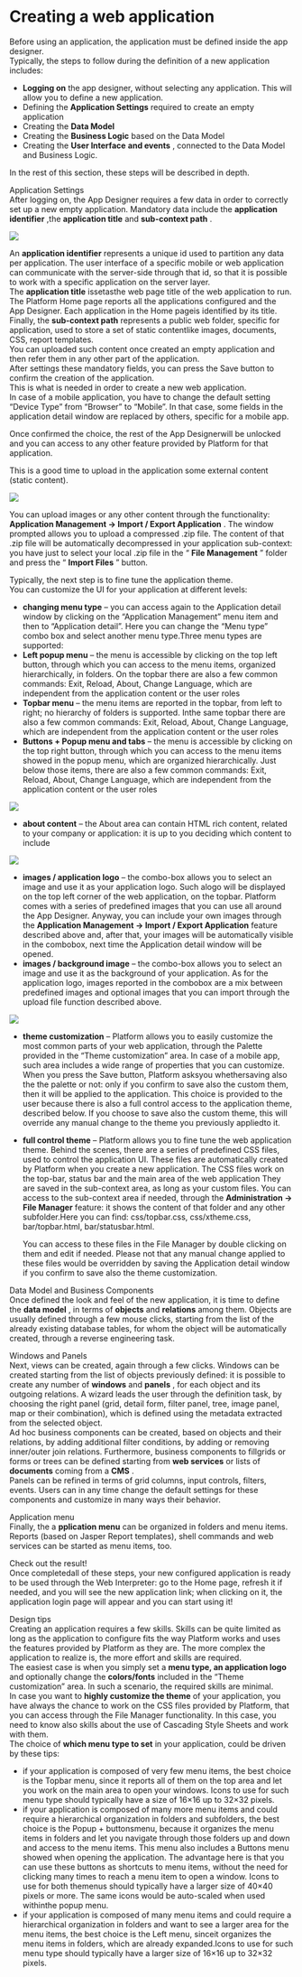 # Creating a web application

Before using an application, the application must be defined inside the app designer.  
Typically, the steps to follow during the definition of a new application includes:

* **Logging on**  the app designer, without selecting any application. This will allow you to define a new application.
* Defining the  **Application Settings**  required to create an empty application
* Creating the  **Data Model** 
* Creating the **Business Logic** based on the Data Model
* Creating the **User Interface**  **and events** , connected to the Data Model and Business Logic.

In the rest of this section, these steps will be described in depth.

Application Settings  
After logging on, the App Designer requires a few data in order to correctly set up a new empty application. Mandatory data include the **application identifier** ,the **application title** and **sub-context path** .

![](http://4wsplatform.org/wp-content/uploads/2016/11/Schermata-2016-11-04-alle-15.23.27.png)

An **application identifier** represents a unique id used to partition any data per application. The user interface of a specific mobile or web application can communicate with the server-side through that id, so that it is possible to work with a specific application on the server layer.  
The **application title** issetasthe web page title of the web application to run. The Platform Home page reports all the applications configured and the App Designer. Each application in the Home pageis identified by its title.  
Finally, the  **sub-context path** represents a public web folder, specific for application, used to store a set of static contentlike images, documents, CSS, report templates.  
You can uploaded such content once created an empty application and then refer them in any other part of the application.  
After settings these mandatory fields, you can press the Save button to confirm the creation of the application.  
This is what is needed in order to create a new web application.  
In case of a mobile application, you have to change the default setting “Device Type” from “Browser” to “Mobile”. In that case, some fields in the application detail window are replaced by others, specific for a mobile app.

Once confirmed the choice, the rest of the App Designerwill be unlocked and you can access to any other feature provided by Platform for that application.

This is a good time to upload in the application some external content \(static content\).

![](http://4wsplatform.org/wp-content/uploads/2016/11/Schermata-2016-11-04-alle-15.16.11.png)

You can upload images or any other content through the functionality: **Application Management -&gt; Import / Export Application** . The window prompted allows you to upload a compressed .zip file. The content of that .zip file will be automatically decompressed in your application sub-context: you have just to select your local .zip file in the “ **File Management** ” folder and press the “ **Import Files** ” button.

Typically, the next step is to fine tune the application theme.  
You can customize the UI for your application at different levels:

* **changing menu type** – you can access again to the Application detail window by clicking on the “Application Management” menu item and then to “Application detail”. Here you can change the “Menu type” combo box and select another menu type.Three menu types are supported:
* **Left popup menu** – the menu is accessible by clicking on the top left button, through which you can access to the menu items, organized hierarchically, in folders. On the topbar there are also a few common commands: Exit, Reload, About, Change Language, which are independent from the application content or the user roles
* **Topbar menu** – the menu items are reported in the topbar, from left to right; no hierarchy of folders is supported. Inthe same topbar there are also a few common commands: Exit, Reload, About, Change Language, which are independent from the application content or the user roles
* **Buttons + Popup menu and tabs**  – the menu is accessible by clicking on the top right button, through which you can access to the menu items showed in the popup menu, which are organized hierarchically. Just below those items, there are also a few common commands: Exit, Reload, About, Change Language, which are independent from the application content or the user roles

![](http://4wsplatform.org/wp-content/uploads/2016/11/Schermata-2016-11-04-alle-15.15.34.png)

* **about content**  – the About area can contain HTML rich content, related to your company or application: it is up to you deciding which content to include

![](http://4wsplatform.org/wp-content/uploads/2016/11/Schermata-2016-11-04-alle-15.15.46.png)

* **images / application logo**  – the combo-box allows you to select an image and use it as your application logo. Such alogo will be displayed on the top left corner of the web application, on the topbar. Platform comes with a series of predefined images that you can use all around the App Designer. Anyway, you can include your own images through the **Application Management -&gt; Import / Export Application** feature described above and, after that, your images will be automatically visible in the combobox, next time the Application detail window will be opened.
* **images / background image**  – the combo-box allows you to select an image and use it as the background of your application. As for the application logo, images reported in the combobox are a mix between predefined images and optional images that you can import through the upload file function described above.

![](http://4wsplatform.org/wp-content/uploads/2016/11/Schermata-2016-11-04-alle-15.15.58.png)

* **theme customization**  – Platform allows you to easily customize the most common parts of your web application, through the Palette provided in the “Theme customization” area. In case of a mobile app, such area includes a wide range of properties that you can customize. When you press the Save button, Platform asksyou whethersaving also the the palette or not: only if you confirm to save also the custom them, then it will be applied to the application. This choice is provided to the user because there is also a full control access to the application theme, described below. If you choose to save also the custom theme, this will override any manual change to the theme you previously appliedto it.
* **full control theme**  – Platform allows you to fine tune the web application theme. Behind the scenes, there are a series of predefined CSS files, used to control the application UI. These files are automatically created by Platform when you create a new application. The CSS files work on the top-bar, status bar and the main area of the web application They are saved in the sub-context area, as long as your custom files. You can access to the sub-context area if needed, through the  **Administration -&gt; File Manager**  feature: it shows the content of that folder and any other subfolder.Here you can find: css/topbar.css, css/xtheme.css, bar/topbar.html, bar/statusbar.html.

  You can access to these files in the File Manager by double clicking on them and edit if needed. Please not that any manual change applied to these files would be overridden by saving the Application detail window if you confirm to save also the theme customization.

Data Model and Business Components  
Once defined the look and feel of the new application, it is time to define the **data model** , in terms of **objects** and **relations** among them. Objects are usually defined through a few mouse clicks, starting from the list of the already existing database tables, for whom the object will be automatically created, through a reverse engineering task.

Windows and Panels  
Next, views can be created, again through a few clicks. Windows can be created starting from the list of objects previously defined: it is possible to create any number of **windows** and **panels** , for each object and its outgoing relations. A wizard leads the user through the definition task, by choosing the right panel \(grid, detail form, filter panel, tree, image panel, map or their combination\), which is defined using the metadata extracted from the selected object.  
Ad hoc business components can be created, based on objects and their relations, by adding additional filter conditions, by adding or removing inner/outer join relations. Furthermore, business components to fillgrids or forms or trees can be defined starting from **web services** or lists of **documents** coming from a **CMS** .  
Panels can be refined in terms of grid columns, input controls, filters, events. Users can in any time change the default settings for these components and customize in many ways their behavior.

Application menu  
Finally, the a **pplication menu** can be organized in folders and menu items. Reports \(based on Jasper Report templates\), shell commands and web services can be started as menu items, too.

Check out the result!  
Once completedall of these steps, your new configured application is ready to be used through the Web Interpreter: go to the Home page, refresh it if needed, and you will see the new application link; when clicking on it, the application login page will appear and you can start using it!

Design tips  
Creating an application requires a few skills. Skills can be quite limited as long as the application to configure fits the way Platform works and uses the features provided by Platform as they are. The more complex the application to realize is, the more effort and skills are required.  
The easiest case is when you simply set a **menu type, an application logo** and optionally change the **colors/fonts** included in the “Theme customization” area. In such a scenario, the required skills are minimal.  
In case you want to  **highly customize the theme** of your application, you have always the chance to work on the CSS files provided by Platform, that you can access through the File Manager functionality. In this case, you need to know also skills about the use of Cascading Style Sheets and work with them.  
The choice of **which menu type to set** in your application, could be driven by these tips:

* if your application is composed of very few menu items, the best choice is the Topbar menu, since it reports all of them on the top area and let you work on the main area to open your windows. Icons to use for such menu type should typically have a size of 16×16 up to 32×32 pixels.
* if your application is composed of many more menu items and could require a hierarchical organization in folders and subfolders, the best choice is the Popup + buttonsmenu, because it organizes the menu items in folders and let you navigate through those folders up and down and access to the menu items. This menu also includes a Buttons menu showed when opening the application. The advantage here is that you can use these buttons as shortcuts to menu items, without the need for clicking many times to reach a menu item to open a window. Icons to use for both themenus should typically have a larger size of 40×40 pixels or more. The same icons would be auto-scaled when used withinthe popup menu.
* if your application is composed of many menu items and could require a hierarchical organization in folders and want to see a larger area for the menu items, the best choice is the Left menu, sinceit organizes the menu items in folders, which are already expanded.Icons to use for such menu type should typically have a larger size of 16×16 up to 32×32 pixels.

